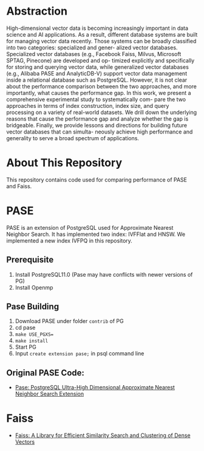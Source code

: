 # Abstraction
High-dimensional vector data is becoming increasingly important in data science and AI applications. As a result, different database systems are built for managing vector data recently. Those systems can be broadly classified into two categories: specialized and gener- alized vector databases. Specialized vector databases (e.g., Facebook Faiss, Milvus, Microsoft SPTAG, Pinecone) are developed and op- timized explicitly and specifically for storing and querying vector data, while generalized vector databases (e.g., Alibaba PASE and AnalyticDB-V) support vector data management inside a relational database such as PostgreSQL. However, it is not clear about the performance comparison between the two approaches, and more importantly, what causes the performance gap. In this work, we present a comprehensive experimental study to systematically com- pare the two approaches in terms of index construction, index size, and query processing on a variety of real-world datasets. We drill down the underlying reasons that cause the performance gap and analyze whether the gap is bridgeable. Finally, we provide lessons and directions for building future vector databases that can simulta- neously achieve high performance and generality to serve a broad spectrum of applications.

# About This Repository
This repository contains code used for comparing performance of PASE and Faiss.

# PASE
PASE is an extension of PostgreSQL used for Approximate Nearest Neighbor Search. 
It has implemented two index: IVFFlat and HNSW. We implemented a new index IVFPQ in
this repository.

## Prerequisite

1. Install PostgreSQL11.0 (Pase may have conflicts with newer versions of PG)
2. Install Openmp

## Pase Building

1. Download PASE under folder `contrib` of PG
2. cd pase
3. `make USE_PGXS=`
4. `make install`
5. Start PG
6. Input `create extension pase;` in psql command line


## Original PASE Code:

- [Pase: PostgreSQL Ultra-High Dimensional Approximate Nearest Neighbor Search Extension](https://github.com/alipay/PASE)

# Faiss

- [Faiss: A Library for Efficient Similarity Search and Clustering of Dense Vectors](https://github.com/facebookresearch/faiss)



